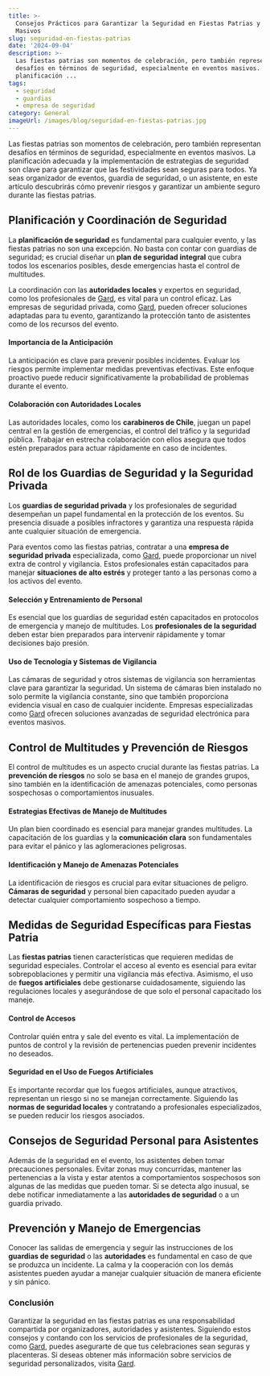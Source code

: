 ```yaml
---
title: >-
  Consejos Prácticos para Garantizar la Seguridad en Fiestas Patrias y Eventos
  Masivos
slug: seguridad-en-fiestas-patrias
date: '2024-09-04'
description: >-
  Las fiestas patrias son momentos de celebración, pero también representan
  desafíos en términos de seguridad, especialmente en eventos masivos. La
  planificación ...
tags:
  - seguridad
  - guardias
  - empresa de seguridad
category: General
imageUrl: /images/blog/seguridad-en-fiestas-patrias.jpg
---
```



<p>Las fiestas patrias son momentos de celebración, pero también representan desafíos en términos de seguridad, especialmente en eventos masivos. La planificación adecuada y la implementación de estrategias de seguridad son clave para garantizar que las festividades sean seguras para todos. Ya seas organizador de eventos, guardia de seguridad, o un asistente, en este artículo descubrirás cómo prevenir riesgos y garantizar un ambiente seguro durante las fiestas patrias.</p>



<h2 class="wp-block-heading" id="h-planificacion-y-coordinacion-de-seguridad">Planificación y Coordinación de Seguridad</h2>



<p>La <strong>planificación de seguridad</strong> es fundamental para cualquier evento, y las fiestas patrias no son una excepción. No basta con contar con guardias de seguridad; es crucial diseñar un <strong>plan de seguridad integral</strong> que cubra todos los escenarios posibles, desde emergencias hasta el control de multitudes.</p>



<p>La coordinación con las <strong>autoridades locales</strong> y expertos en seguridad, como los profesionales de <a href="https://gard.cl" rel="noopener noreferrer" target="_blank">Gard</a>, es vital para un control eficaz. Las empresas de seguridad privada, como <a href="/servicios/guardias-de-seguridad">Gard</a>, pueden ofrecer soluciones adaptadas para tu evento, garantizando la protección tanto de asistentes como de los recursos del evento.</p>



<h4 class="wp-block-heading" id="h-importancia-de-la-anticipacion">Importancia de la Anticipación</h4>



<p>La anticipación es clave para prevenir posibles incidentes. Evaluar los riesgos permite implementar medidas preventivas efectivas. Este enfoque proactivo puede reducir significativamente la probabilidad de problemas durante el evento.</p>



<h4 class="wp-block-heading" id="h-colaboracion-con-autoridades-locales">Colaboración con Autoridades Locales</h4>



<p>Las autoridades locales, como los <strong>carabineros de Chile</strong>, juegan un papel central en la gestión de emergencias, el control del tráfico y la seguridad pública. Trabajar en estrecha colaboración con ellos asegura que todos estén preparados para actuar rápidamente en caso de incidentes.</p>



<h2 class="wp-block-heading" id="h-rol-de-los-guardias-de-seguridad-y-la-seguridad-privada">Rol de los Guardias de Seguridad y la Seguridad Privada</h2>



<p>Los <strong>guardias de seguridad privada</strong> y los profesionales de seguridad desempeñan un papel fundamental en la protección de los eventos. Su presencia disuade a posibles infractores y garantiza una respuesta rápida ante cualquier situación de emergencia.</p>



<p>Para eventos como las fiestas patrias, contratar a una <strong>empresa de seguridad privada</strong> especializada, como <a href="https://gard.cl" rel="noopener noreferrer" target="_blank">Gard</a>, puede proporcionar un nivel extra de control y vigilancia. Estos profesionales están capacitados para manejar <strong>situaciones de alto estrés</strong> y proteger tanto a las personas como a los activos del evento.</p>



<h4 class="wp-block-heading" id="h-seleccion-y-entrenamiento-de-personal">Selección y Entrenamiento de Personal</h4>



<p>Es esencial que los guardias de seguridad estén capacitados en protocolos de emergencia y manejo de multitudes. Los <strong>profesionales de la seguridad</strong> deben estar bien preparados para intervenir rápidamente y tomar decisiones bajo presión.</p>



<h4 class="wp-block-heading" id="h-uso-de-tecnologia-y-sistemas-de-vigilancia">Uso de Tecnología y Sistemas de Vigilancia</h4>



<p>Las cámaras de seguridad y otros sistemas de vigilancia son herramientas clave para garantizar la seguridad. Un sistema de cámaras bien instalado no solo permite la vigilancia constante, sino que también proporciona evidencia visual en caso de cualquier incidente. Empresas especializadas como <a href="/servicios/seguridad-electronica">Gard</a> ofrecen soluciones avanzadas de seguridad electrónica para eventos masivos.</p>



<h2 class="wp-block-heading" id="h-control-de-multitudes-y-prevencion-de-riesgos">Control de Multitudes y Prevención de Riesgos</h2>



<p>El control de multitudes es un aspecto crucial durante las fiestas patrias. La <strong>prevención de riesgos</strong> no solo se basa en el manejo de grandes grupos, sino también en la identificación de amenazas potenciales, como personas sospechosas o comportamientos inusuales.</p>



<h4 class="wp-block-heading" id="h-estrategias-efectivas-de-manejo-de-multitudes">Estrategias Efectivas de Manejo de Multitudes</h4>



<p>Un plan bien coordinado es esencial para manejar grandes multitudes. La capacitación de los guardias y la <strong>comunicación clara</strong> son fundamentales para evitar el pánico y las aglomeraciones peligrosas.</p>



<h4 class="wp-block-heading" id="h-identificacion-y-manejo-de-amenazas-potenciales">Identificación y Manejo de Amenazas Potenciales</h4>



<p>La identificación de riesgos es crucial para evitar situaciones de peligro. <strong>Cámaras de seguridad</strong> y personal bien capacitado pueden ayudar a detectar cualquier comportamiento sospechoso a tiempo.</p>



<h2 class="wp-block-heading" id="h-medidas-de-seguridad-especificas-para-fiestas-patria">Medidas de Seguridad Específicas para Fiestas Patria</h2>



<p>Las <strong>fiestas patrias</strong> tienen características que requieren medidas de seguridad especiales. Controlar el acceso al evento es esencial para evitar sobrepoblaciones y permitir una vigilancia más efectiva. Asimismo, el uso de <strong>fuegos artificiales</strong> debe gestionarse cuidadosamente, siguiendo las regulaciones locales y asegurándose de que solo el personal capacitado los maneje.</p>



<h4 class="wp-block-heading" id="h-control-de-accesos">Control de Accesos</h4>



<p>Controlar quién entra y sale del evento es vital. La implementación de puntos de control y la revisión de pertenencias pueden prevenir incidentes no deseados.</p>



<h4 class="wp-block-heading" id="h-seguridad-en-el-uso-de-fuegos-artificiales">Seguridad en el Uso de Fuegos Artificiales</h4>



<p>Es importante recordar que los fuegos artificiales, aunque atractivos, representan un riesgo si no se manejan correctamente. Siguiendo las <strong>normas de seguridad locales</strong> y contratando a profesionales especializados, se pueden reducir los riesgos asociados.</p>



<h2 class="wp-block-heading" id="h-consejos-de-seguridad-personal-para-asistentes">Consejos de Seguridad Personal para Asistentes</h2>



<p>Además de la seguridad en el evento, los asistentes deben tomar precauciones personales. Evitar zonas muy concurridas, mantener las pertenencias a la vista y estar atentos a comportamientos sospechosos son algunas de las medidas que pueden tomar. Si se detecta algo inusual, se debe notificar inmediatamente a las <strong>autoridades de seguridad</strong> o a un guardia privado.</p>



<h2 class="wp-block-heading" id="h-prevencion-y-manejo-de-emergencias">Prevención y Manejo de Emergencias</h2>



<p>Conocer las salidas de emergencia y seguir las instrucciones de los <strong>guardias de seguridad</strong> o las <strong>autoridades</strong> es fundamental en caso de que se produzca un incidente. La calma y la cooperación con los demás asistentes pueden ayudar a manejar cualquier situación de manera eficiente y sin pánico.</p>



<h3 class="wp-block-heading" id="h-conclusion">Conclusión</h3>



<p>Garantizar la seguridad en las fiestas patrias es una responsabilidad compartida por organizadores, autoridades y asistentes. Siguiendo estos consejos y contando con los servicios de profesionales de la seguridad, como <a href="https://gard.cl/" rel="noopener noreferrer" target="_blank">Gard</a>, puedes asegurarte de que tus celebraciones sean seguras y placenteras. Si deseas obtener más información sobre servicios de seguridad personalizados, visita <a href="https://gard.cl/" rel="noopener noreferrer" target="_blank">Gard</a>.</p>
